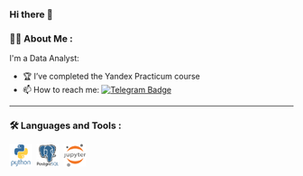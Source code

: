 ### Hi there 👋

### :man_technologist: About Me :

I'm a Data Analyst:

- 🏆 I’ve completed the Yandex Practicum course
- 📫 How to reach me: [![Telegram Badge](https://img.shields.io/badge/Telegram-blue?style=plastic&logo=Telegram&logoColor=white)](https://t.me/brusvv)

---

### :hammer_and_wrench: Languages and Tools :

<div>
  <img src="https://github.com/devicons/devicon/blob/master/icons/python/python-original-wordmark.svg" title="Python" alt="Python" width="40" height="40"/>&nbsp;
  <img src="https://github.com/devicons/devicon/blob/master/icons/postgresql/postgresql-original-wordmark.svg" title="PostgreSQL" alt="PostgreSQL" width="40" height="40"/>&nbsp;
  <img src="https://github.com/devicons/devicon/blob/master/icons/jupyter/jupyter-original-wordmark.svg" title="Jupyter" alt="Jupyter" width="40" height="40"/>&nbsp;
</div>
